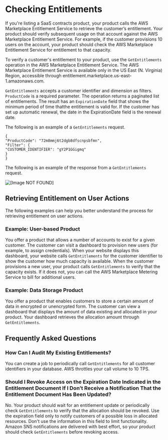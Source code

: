 # Checking Entitlements<a name="checking-entitlements"></a>

 If you're listing a SaaS contracts product, your product calls the AWS Marketplace Entitlement Service to retrieve the customer’s entitlement\. Your product should verify subsequent usage on that account against the AWS Marketplace Entitlement Service\. For example, if the customer provisions 10 users on the account, your product should check the AWS Marketplace Entitlement Service for entitlement to that capacity\. 

To verify a customer's entitlement to your product, use the `GetEntitlements` operation in the AWS Marketplace Entitlement Service\. The AWS Marketplace Entitlement Service is available only in the US East \(N\. Virginia\) Region, accessible through entitlement\.marketplace\.us\-east\-1\.amazonaws\.com\. 

 `GetEntitlements` accepts a customer identifier and dimension as filters\. `ProductCode` is a required parameter\. The operation returns a paginated list of entitlements\. The result has an `ExpirationDate` field that shows the minimum period of time thatthe entitlement is valid for\. If the customer has set up automatic renewal, the date in the ExpirationDate field is the renewal date\.

The following is an example of a `GetEntitlements` request\. 

```
{ 
"ProductCode": "72m8mmj6t2dgb8dfscnpsbfmn", 
"Filter": { 
"CUSTOMER_IDENTIFIER": "gY2P1GGigmq" 
} 
}
```

 The following is an example of the response from a `GetEntitlements` request\. 

 ![\[Image NOT FOUND\]](http://docs.aws.amazon.com/marketplace/latest/userguide/images/saas-getentitlements-response.png) 

## Retrieving Entitlement on User Actions<a name="retrieving-entitlement-on-user-actions"></a>

 The following examples can help you better understand the process for retrieving entitlement on user actions\. 

### Example: User\-based Product<a name="example-user-based-application"></a>

 You offer a product that allows a number of accounts to exist for a given customer\. The customer can visit a dashboard to provision new users \(for example, to assign credentials\)\. When your website displays this dashboard, your website calls `GetEntitlements` for the customer identifier to show the customer how much capacity is available\. When the customer provisions a new user, your product calls `GetEntitlements` to verify that the capacity exists\. If it does not, you can call the AWS Marketplace Metering Service to bill for additional users\. 

### Example: Data Storage Product<a name="example-data-storage-application"></a>

 You offer a product that enables customers to store a certain amount of data in encrypted or unencrypted form\. The customer can view a dashboard that displays the amount of data existing and allocated in your product\. Your dashboard retrieves the allocation amount through `GetEntitlements`\. 

## Frequently Asked Questions<a name="api-check-entitlements-frequently-asked-questions"></a>

### How Can I Audit My Existing Entitlements?<a name="how-can-i-audit-my-existing-entitlements"></a>

 You can create a job to periodically call `GetEntitlements` for all customer identifiers in your database\. AWS throttles your call volume to 10 TPS\. 

### Should I Revoke Access on the Expiration Date Indicated in the Entitlement Document If I Don’t Receive a Notification That the Entitlement Document Has Been Updated?<a name="should-i-revoke-access-on-the-expiration-date-indicated"></a>

 No\. Your product should wait for an entitlement update or periodically check `GetEntitlements` to verify that the allocation should be revoked\. Use the expiration field only to notify customers of a possible loss in allocated resources\. Don't use the information in this field to limit functionality\. Amazon SNS notifications are delivered with best effort, so your product should check `GetEntitlements` before revoking access\. 